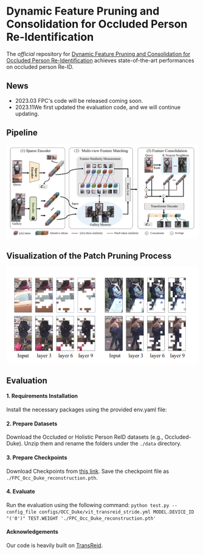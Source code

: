 # Dynamic Feature Pruning and Consolidation for Occluded Person Re-Identification

The *official* repository for  [Dynamic Feature Pruning and Consolidation for Occluded Person Re-Identification](https://arxiv.org/pdf/2211.14742.pdf) achieves state-of-the-art performances on occluded person Re-ID.

## News
- 2023.03  FPC's code will be released coming soon.
- 2023.11We first updated the evaluation code, and we will continue updating. 

## Pipeline

![framework](figs/pipeline.PNG)

## Visualization of the Patch Pruning Process

![framework](figs/vis-patch-drop-layer.PNG)


## Evaluation

#### 1. Requirements Installation

Install the necessary packages using the provided env.yaml file:

#### 2. Prepare Datasets

Download the Occluded or Holistic Person ReID datasets (e.g., Occluded-Duke). Unzip them and rename the folders under the `./data` directory.

#### 3. Prepare Checkpoints

Download Checkpoints from [this link](https://drive.google.com/file/d/1DrgUzoUTpiZLpPrWiQyz2_QeZ5z1GfXj/view?usp=share_link). Save the checkpoint file as `./FPC_Occ_Duke_reconstruction.pth`.

#### 4. Evaluate

Run the evaluation using the following command:
`python test.py --config_file configs/OCC_Duke/vit_transreid_stride.yml MODEL.DEVICE_ID "('0')" TEST.WEIGHT './FPC_Occ_Duke_reconstruction.pth'`


#### Acknowledgements

Our code is heavily built on [TransReid](https://github.com/damo-cv/TransReID/tree/main). 

